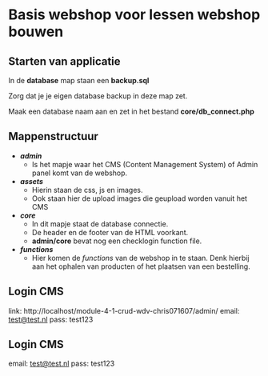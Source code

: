 # Basis webshop voor lessen webshop bouwen

## Starten van applicatie

In de **database** map staan een __backup.sql__

Zorg dat je je eigen database backup in deze map zet.

Maak een database naam aan en zet in het bestand **core/db_connect.php**

## Mappenstructuur

- ***admin*** 
    - Is het mapje waar het CMS (Content Management System) of Admin panel komt van de webshop.
- ***assets*** 
    - Hierin staan de css, js en images.
    - Ook staan hier de upload images die geupload worden vanuit het CMS
- ***core***
    - In dit mapje staat de database connectie.
    - De header en de footer van de HTML voorkant.
    - **admin/core** bevat nog een checklogin function file. 
- ***functions***
    - Hier komen de _functions_ van de webshop in te staan. Denk hierbij aan het ophalen van producten of het plaatsen van een bestelling.

## Login CMS
link: http://localhost/module-4-1-crud-wdv-chris071607/admin/
email: test@test.nl
pass: test123

## Login CMS
email: test@test.nl
pass: test123
